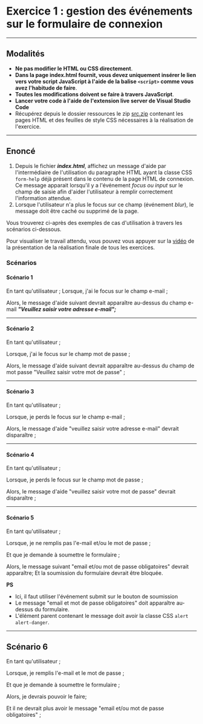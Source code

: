 # Exercice 1 : gestion des événements sur le formulaire de connexion
---

## Modalités

- **Ne pas modifier le HTML ou CSS directement**.
- **Dans la page index.html fournit, vous devez uniquement insérer le lien vers votre script JavaScript à l'aide de la balise `<script>` comme vous avez l'habitude de faire**.
- **Toutes les modifications doivent se faire à travers JavaScript**.
- **Lancer votre code à l'aide de l'extension live server de Visual Studio Code**
- Récupérez depuis le dossier ressources le zip [src.zip](../ressources/src.zip) contenant les pages HTML et des feuilles de style CSS nécessaires à la réalisation de l'exercice.

---

## Enoncé

1. Depuis le fichier ***index.html***, affichez un message d'aide par l'intermédiaire de l'utilisation du paragraphe  HTML ayant la classe CSS `form-help` déjà présent dans le contenu de la page HTML de connexion. Ce message apparait lorsqu'il y a l'événement *focus ou input* sur le champ de saisie afin d'aider l'utilisateur à remplir correctement l'information attendue. 
2. Lorsque l'utilisateur n'a plus le focus sur ce champ (événement *blur*), le message doit être caché ou supprimé de la page.

Vous trouverez ci-après des exemples de cas d'utilisation à travers les scénarios ci-dessous.

Pour visualiser le travail attendu, vous pouvez vous appuyer sur la [vidéo](../ressources/videos/app-1.mp4) de la présentation de la réalisation finale de tous les exercices.

### Scénarios

#### Scénario 1

En tant qu'utilisateur ;
Lorsque, j'ai le focus sur le champ e-mail ;

Alors, le message d'aide suivant devrait apparaître au-dessus du champ e-mail ***"Veuillez saisir votre adresse e-mail";***

---

#### Scénario 2

En tant qu'utilisateur ;

Lorsque, j'ai le focus sur le champ mot de passe ;

Alors, le message d'aide suivant devrait apparaître au-dessus du champ de mot passe "Veuillez saisir votre mot de passe" ;

---

#### Scénario 3

En tant qu'utilisateur ;

Lorsque, je perds le focus sur le champ e-mail ;

Alors, le message d'aide "veuillez saisir votre adresse e-mail" devrait disparaître ;

---

#### Scénario 4

En tant qu'utilisateur ;

Lorsque, je perds le focus sur le champ mot de passe ;

Alors, le message d'aide "veuillez saisir votre mot de passe" devrait disparaître ;

---

#### Scénario 5

En tant qu'utilisateur ;

Lorsque, je ne remplis pas l'e-mail et/ou le mot de passe ;

Et que je demande à soumettre le formulaire ;

Alors, le message suivant "email et/ou mot de passe obligatoires" devrait apparaître;
Et la soumission du formulaire devrait être bloquée.

**PS** 

- Ici, il faut utiliser l'événement submit sur le bouton de soumission
- Le message "email et mot de passe obligatoires" doit apparaître au-dessus du formulaire.
- L'élément parent contenant le message doit avoir la classe CSS `alert alert-danger`.

---

## Scénario 6

En tant qu'utilisateur ;

Lorsque, je remplis l'e-mail et le mot de passe ;

Et que je demande à soumettre le formulaire ;

Alors, je devrais pouvoir le faire;

Et il ne devrait plus avoir le message "email et/ou mot de passe obligatoires" ;
